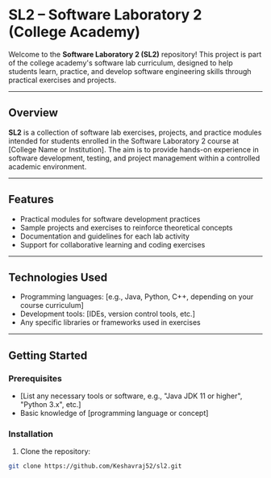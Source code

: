 # SL2 – Software Laboratory 2 (College Academy)

Welcome to the **Software Laboratory 2 (SL2)** repository! This project is part of the college academy's software lab curriculum, designed to help students learn, practice, and develop software engineering skills through practical exercises and projects.

---

## Overview

**SL2** is a collection of software lab exercises, projects, and practice modules intended for students enrolled in the Software Laboratory 2 course at [College Name or Institution]. The aim is to provide hands-on experience in software development, testing, and project management within a controlled academic environment.

---

## Features

- Practical modules for software development practices
- Sample projects and exercises to reinforce theoretical concepts
- Documentation and guidelines for each lab activity
- Support for collaborative learning and coding exercises

---

## Technologies Used

- Programming languages: [e.g., Java, Python, C++, depending on your course curriculum]
- Development tools: [IDEs, version control tools, etc.]
- Any specific libraries or frameworks used in exercises

---

## Getting Started

### Prerequisites

- [List any necessary tools or software, e.g., "Java JDK 11 or higher", "Python 3.x", etc.]
- Basic knowledge of [programming language or concept]

### Installation

1. Clone the repository:

```bash  
git clone https://github.com/Keshavraj52/sl2.git  
